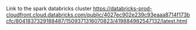 Link to the spark databricks cluster
https://databricks-prod-cloudfront.cloud.databricks.com/public/4027ec902e239c93eaaa8714f173bcfc/8041837329188487/1509371316070823/419884982547132/latest.html